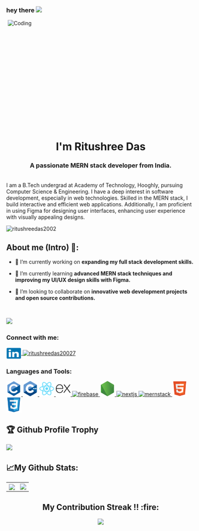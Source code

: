 ### hey there <img src="https://media.giphy.com/media/hvRJCLFzcasrR4ia7z/giphy.gif" width="25px">
<img align="right" alt="Coding" width="500" height="320" src="https://github.com/abhisheknaiidu/abhisheknaiidu/blob/master/code.gif?raw=true">
<h1 align="center">I'm Ritushree Das</h1>
<h3 align="center">A passionate MERN stack developer from India.</h3>
<br/>I am a B.Tech undergrad at Academy of Technology, Hooghly, pursuing Computer Science & Engineering. I have a deep interest in software development, especially in web technologies. Skilled in the MERN stack, I build interactive and efficient web applications. Additionally, I am proficient in using Figma for designing user interfaces, enhancing user experience with visually appealing designs.

<p align="left"> <img src="https://komarev.com/ghpvc/?username=ritushreedas2002&label=Visitors&color=0e75b6&style=flat" alt="ritushreedas2002" /> </p>

<!-- Uncomment below if you want to use GitHub trophies -->
<!-- <p align="left"> <a href="https://github.com/ryo-ma/github-profile-trophy"><img src="https://github-profile-trophy.vercel.app/?username=ritushreedas2002" alt="ritushreedas2002" /></a> </p> -->

## About me (Intro) 📖:
- 🔭 I’m currently working on **expanding my full stack development skills.**

- 🌱 I’m currently learning **advanced MERN stack techniques and improving my UI/UX design skills with Figma.**

- 👯 I’m looking to collaborate on **innovative web development projects and open source contributions.**

<br/>


![](https://activity-graph.herokuapp.com/graph?username=ritushreedas2002&theme=dracula&hide_border=true&area=true)
<br/>

<h3 align="left">Connect with me:</h3>
<p align="left">
  <!-- LinkedIn Link -->
  <a href="https://linkedin.com/in/ritushree-das" target="_blank">
    <img align="center" src="https://raw.githubusercontent.com/devicons/devicon/master/icons/linkedin/linkedin-original.svg" alt="ritushree-das" height="30" width="40" />
  </a>
  <!-- LeetCode Link -->
  <a href="https://leetcode.com/u/ritushreedas20027/" target="_blank">
    <img align="center" src="https://raw.githubusercontent.com/rahuldkjain/github-profile-readme-generator/master/src/images/icons/Social/leet-code.svg" alt="ritushreedas20027" height="30" width="40" />
  </a>
</p>


<h3 align="left">Languages and Tools:</h3>
<p align="left">
  <a href="https://www.cprogramming.com/" target="_blank" rel="noreferrer">
    <img src="https://raw.githubusercontent.com/devicons/devicon/master/icons/c/c-original.svg" alt="c" width="40" height="40"/>
  </a>
  <a href="https://www.w3schools.com/cpp/" target="_blank" rel="noreferrer">
    <img src="https://raw.githubusercontent.com/devicons/devicon/master/icons/cplusplus/cplusplus-original.svg" alt="cplusplus" width="40" height="40"/>
  </a>
  <a href="https://reactjs.org/" target="_blank" rel="noreferrer">
    <img src="https://raw.githubusercontent.com/devicons/devicon/master/icons/react/react-original.svg" alt="reactjs" width="40" height="40"/>
  </a>
  <a href="https://expressjs.com/" target="_blank" rel="noreferrer">
    <img src="https://raw.githubusercontent.com/devicons/devicon/master/icons/express/express-original.svg" alt="expressjs" width="40" height="40"/>
  </a>
  <a href="https://firebase.google.com/" target="_blank" rel="noreferrer">
    <img src="https://www.vectorlogo.zone/logos/firebase/firebase-icon.svg" alt="firebase" width="40" height="40"/>
  </a>
  <a href="https://nodejs.org/" target="_blank" rel="noreferrer">
    <img src="https://raw.githubusercontent.com/devicons/devicon/master/icons/nodejs/nodejs-original.svg" alt="nodejs" width="40" height="40"/>
  </a>
  <a href="https://nextjs.org/" target="_blank" rel="noreferrer">
    <img src="https://cdn.worldvectorlogo.com/logos/next-js.svg" alt="nextjs" width="40" height="40"/>
  </a>
  <a href="https://www.mongodb.com/mern-stack" target="_blank" rel="noreferrer">
    <img src="https://www.vectorlogo.zone/logos/mongodb/mongodb-icon.svg" alt="mernstack" width="40" height="40"/> <!-- This is a MongoDB icon as a placeholder for MERN stack -->
  </a>
  <a href="https://www.w3.org/html/" target="_blank" rel="noreferrer">
    <img src="https://raw.githubusercontent.com/devicons/devicon/master/icons/html5/html5-original.svg" alt="html" width="40" height="40"/>
  </a>
  <a href="https://www.w3schools.com/css/" target="_blank" rel="noreferrer">
    <img src="https://raw.githubusercontent.com/devicons/devicon/master/icons/css3/css3-original.svg" alt="css" width="40" height="40"/>
  </a>
</p>



<h2>🏆 Github Profile Trophy</h2></a>
<a href="https://github.com/ryo-ma/github-profile-trophy">
  <img width=800 src="https://github-profile-trophy.vercel.app/?username=ritushreedas2002&column=8&theme=gruvbox&no-frame=true"/>
</a>

<!-- 📈 my github stats -->
## 📈My Github Stats:
<table>
    <tr>
<!--         <td>
            <img src="https://spotify-recently-played-readme.vercel.app/api?user=ritushreedas2002&count=1&width=500" align="center"/>
        </td> -->
        <td rowspan=2>
            <img src="https://github-readme-stats.vercel.app/api/top-langs/?username=ritushreedas2002&theme=dark" align="center"/></td>
    </tr>
    <tr>
        <td><img src="https://github-readme-stats.vercel.app/api?username=ritushreedas2002&count_private=true&theme=dark&show_icons=true" align="center"/></td>
    </tr>
</table>
<!-- <p><img align="left" src="https://github-readme-stats.vercel.app/api/top-langs?username=ritushreedas2002&show_icons=true&locale=en&layout=compact" alt="ritushreedas2002" /></p> -->

<!-- <p>&nbsp;<img align="center" src="https://github-readme-stats.vercel.app/api?username=ritushreedas2002&show_icons=true&locale=en" alt="ritushreedas2002" /></p> -->

<h2 align="center">My Contribution Streak !! :fire:</h2> 
<p align="center">
  <a href="#">
    <img src="https://github-readme-streak-stats.herokuapp.com/?user=ritushreedas2002&theme=dark&hide_border=true&background=0D1117&stroke=0000"/>
  </a>
</p>
<!-- <p><img align="center" src="https://github-readme-streak-stats.herokuapp.com/?user=ritushreedas2002&" alt="ritushreedas2002" /></p> -->
